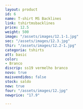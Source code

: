 ```yaml
---
layout: product
id: 6
name: T-shirt MS Backlines
link: tshirtmsbacklines
price: 12.5
weight: 500
image: "/assets/images/12.1-1.jpg"
sec: "/assets/images/12.3.jpg"
thir: "/assets/images/12.2-1.jpg"
categoria: tshirts
att: basic
color:
- Branco
discrip: ss19 vermelho branco
novo: true
maisvendidos: false
stock: saldo
new: true
four: "/assets/images/12.jpg"
newprice: "17.9"

---
```

